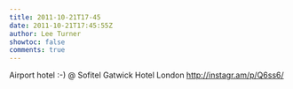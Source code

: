 ```yaml
---
title: 2011-10-21T17-45
date: 2011-10-21T17:45:55Z
author: Lee Turner
showtoc: false
comments: true
---
```


Airport hotel :-)  @ Sofitel Gatwick Hotel London http://instagr.am/p/Q6ss6/

